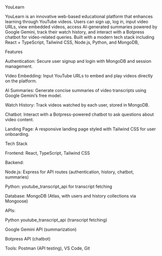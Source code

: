 YouLearn


YouLearn is an innovative web-based educational platform that enhances learning through YouTube videos. Users can sign up, log in, input video URLs, view embedded videos, access AI-generated summaries powered by Google Gemini, track their watch history, and interact with a Botpress chatbot for video-related queries. Built with a modern tech stack including React + TypeScript, Tailwind CSS, Node.js, Python, and MongoDB, 


Features





Authentication: Secure user signup and login with MongoDB and session management.



Video Embedding: Input YouTube URLs to embed and play videos directly on the platform.



AI Summaries: Generate concise summaries of video transcripts using Google Gemini’s free model.



Watch History: Track videos watched by each user, stored in MongoDB.



Chatbot: Interact with a Botpress-powered chatbot to ask questions about video content.



Landing Page: A responsive landing page styled with Tailwind CSS for user onboarding.

Tech Stack





Frontend: React, TypeScript, Tailwind CSS



Backend:





Node.js: Express for API routes (authentication, history, chatbot, summaries)



Python: youtube_transcript_api for transcript fetching



Database: MongoDB (Atlas, with users and history collections via Mongoose)



APIs:





Python youtube_transcript_api (transcript fetching)



Google Gemini API (summarization)



Botpress API (chatbot)



Tools: Postman (API testing), VS Code, Git
